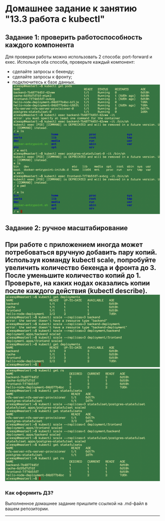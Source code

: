 # Домашнее задание к занятию "13.3 работа с kubectl"
## Задание 1: проверить работоспособность каждого компонента
Для проверки работы можно использовать 2 способа: port-forward и exec. Используя оба способа, проверьте каждый компонент:
* сделайте запросы к бекенду;
* сделайте запросы к фронту;
* подключитесь к базе данных.
![](https://github.com/alexspedan/devops-netology/raw/main/13.3.kubectl/pic1.png)
## Задание 2: ручное масштабирование
При работе с приложением иногда может потребоваться вручную добавить пару копий. Используя команду kubectl scale, попробуйте увеличить количество бекенда и фронта до 3. После уменьшите количество копий до 1. Проверьте, на каких нодах оказались копии после каждого действия (kubectl describe).
![](https://github.com/alexspedan/devops-netology/raw/main/13.3.kubectl/pic2.png)
![](https://github.com/alexspedan/devops-netology/raw/main/13.3.kubectl/pic3.png)
---

### Как оформить ДЗ?

Выполненное домашнее задание пришлите ссылкой на .md-файл в вашем репозитории.

---